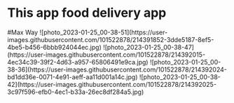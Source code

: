 <h1>This app food delivery app</h1>
#Max Way
![photo_2023-01-25_00-38-51](https://user-images.githubusercontent.com/101522878/214391852-3dde5187-8ef5-4be5-b456-6bbb924044ec.jpg)
![photo_2023-01-25_00-38-47](https://user-images.githubusercontent.com/101522878/214392015-4ec34c39-39f2-4d63-a957-65806491e9ca.jpg)
![photo_2023-01-25_00-38-36](https://user-images.githubusercontent.com/101522878/214392024-bd1dd36e-0071-4e91-aeff-aa11d001a14c.jpg)
![photo_2023-01-25_00-38-42](https://user-images.githubusercontent.com/101522878/214392025-3c97f596-efb0-4ec1-b33a-26ec8df284a5.jpg)
